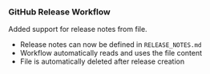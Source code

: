 ### GitHub Release Workflow

Added support for release notes from file.

- Release notes can now be defined in `RELEASE_NOTES.md`
- Workflow automatically reads and uses the file content
- File is automatically deleted after release creation
